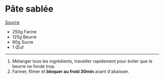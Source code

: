 # Pâte sablée

[Source](https://lacuisinedannie.20minutes.fr/recette-pate-sablee-188.html)

- 250g Farine
- 125g Beurre
- 80g Sucre
- 1 Œuf

---

1. Mélanger tous les ingrédients, travailler rapidement pour éviter que le beurre ne fonde trop.
2. Fariner, filmer et **bloquer au froid 30min** avant d'abaisser.
